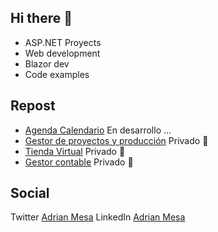 ## Hi there 👋

* ASP.NET Proyects
* Web development 
* Blazor dev
* Code examples

## Repost
* [Agenda Calendario](https://github.com/RulerHub/AgendaCalendario) En desarrollo ...
* [Gestor de proyectos y producción]() Privado 🔏
* [Tienda Virtual]() Privado 🔏
* [Gestor contable]() Privado 🔏

## Social 
Twitter [Adrian Mesa](https://twitter.com/Adrian_034tw)
LinkedIn [Adrian Mesa](www.linkedin.com/in/Adrian034)
